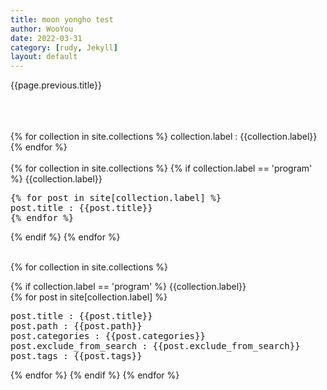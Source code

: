 ```yaml
---
title: moon yongho test
author: WooYou
date: 2022-03-31
category: [rudy, Jekyll]
layout: default
---
```


{{page.previous.title}}

<br/>
<br/>
<br/>
{% for collection in site.collections %}
collection.label : {{collection.label}}  
{% endfor %}  
<br/>
<br/>
{% for collection in site.collections %}
{% if collection.label == 'program' %}
{{collection.label}}<br/>
<pre>
{% for post in site[collection.label] %}
post.title : {{post.title}}
{% endfor %}
</pre>
{% endif %}
{% endfor %}
  
<br/>
<br/>
  
{% for collection in site.collections %}

{% if collection.label == 'program' %}
{{collection.label}}<br/>
{% for post in site[collection.label] %}
<br/>

<pre>
post.title : {{post.title}}
post.path : {{post.path}}
post.categories : {{post.categories}}
post.exclude_from_search : {{post.exclude_from_search}}
post.tags : {{post.tags}}
</pre>

{% endfor %}
{% endif %}
{% endfor %}
<br/>
<br/>


